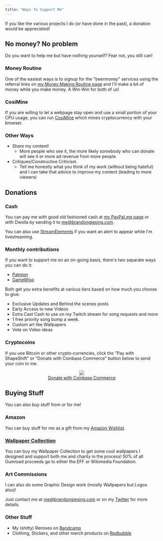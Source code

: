 ```yaml
---
title: "Ways To Support Me"
---
```


If you like the various projects I do (or have done in the past), a donation
would be appreciated!

## No money? No problem

Do you want to help me but have nothing yourself? Fear not, you still can!

### Money Routine

One of the easiest ways is to signup for the "beermoney" services using the
referral links on [my Money Making Routine page](/money/) and I'll make a bit of
money while you make money. A Win-Win for both of us!

### CosiMine

If you are willing to let a webpage stay open and use a small portion of your
CPU usage, you can run [CosiMine](/cosimine/) which mines cryptocurrency with
your browser.

### Other Ways

- Share my content!
  - More people who see it, the more likely somebody who can donate will see it
    or more ad revenue from more people.
- Critiques/Constructive Criticism
  - Tell me honestly what you think of my work (without being hateful) and I can
    take that advice to improve my content (leading to more viewers)

## Donations

### Cash

You can pay me with good old fashioned cash at [my PayPal.me
page](https://paypal.me/bgiesing) or with Dwolla by sending it to
<me@brandongiesing.com>.

You can also use [StreamElements](https://streamelements.com/brandongiesing/tip)
if you want an alert to appear while I'm livestreaming.

### Monthly contributions

If you want to support me on an on-going basis, there's two separate ways you
can do it:

- [Patreon](https://patreon.com/BrandonGiesing)
- [GameWisp](http://gamewisp.com/channel/brandongiesing)

Both get you extra benefits at various tiers based on how much you choose to
give:

- Exclusive Updates and Behind the scenes posts
- Early Access to new Videos
- Extra Cast Cash to use on my Twitch stream for song requests and more
- 1 free priority song bump a week.
- Custom art like Wallpapers
- Vote on Video ideas

### Cryptocoins

If you use Bitcoin or other crypto-currencies, click the "Pay with ShapeShift"
or "Donate with Coinbase Commerce" button below to send your coin to me.

<center><script>function shapeshift_click(a,e){e.preventDefault();var
link=a.href;window.open(link,'1418115287605','width=700,height=500,toolbar=0,menubar=0,location=0,status=1,scrollbars=1,resizable=0,left=0,top=0');return
false;}</script> <a onclick="shapeshift_click(this, event);"
href="https://shapeshift.io/shifty.html?destination=1CdfqBGAndvSmesb3Q7Kf6sBg8gHbqh6si&amp;output=BTC"><img loading=”lazy”
src="https://shapeshift.io/images/shifty/large_dark_ss.png"
class="ss-button"></a>

<div> <a class="donate-with-crypto"
href="https://commerce.coinbase.com/checkout/095f55f4-8e5c-4706-ab27-41d7052681c6">
<span>Donate with Coinbase Commerce</span> </a> <script
src="https://commerce.coinbase.com/v1/checkout.js"> </script> </div></center>

## Buying Stuff

You can also buy stuff from or for me!

### Amazon

You can buy stuff for me as a gift from my [Amazon
Wishlist](http://a.co/24eU8Dn).

### [Wallpaper Collection](/wallpaper-collection/)

You can buy my Wallpaper Collection to get some cool wallpapers I designed and
support both me and charity in the process! 50% of all Gumroad proceeds go to
either the EFF or Wikimedia Foundation.

### Art Commissions

I can also do some Graphic Design work (mostly Wallpapers but Logos also)!

Just contact me at <me@brandongiesing.com> or on my
[Twitter](https://twitter.com/BrandonGiesing) for more details.

### Other Stuff

- My (shitty) Remixes on [Bandcamp](https://bgiesing.bandcamp.com)
- Clothing, Stickers, and other merch products on
  [Redbubble](http://redbubble.com/people/bgiesing)
